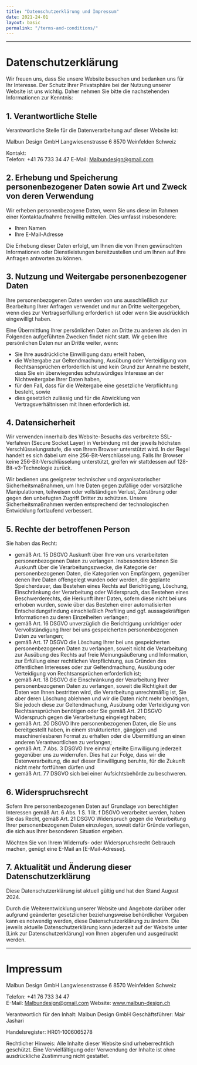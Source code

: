 ```yaml
---
title: "Datenschutzerklärung und Impressum"
date: 2021-24-01
layout: basic
permalink: "/terms-and-conditions/"
---
```


---

# Datenschutzerklärung

Wir freuen uns, dass Sie unsere Website besuchen und bedanken uns für Ihr Interesse. Der Schutz Ihrer Privatsphäre bei der Nutzung unserer Website ist uns wichtig. Daher nehmen Sie bitte die nachstehenden Informationen zur Kenntnis:

##  1. Verantwortliche Stelle

Verantwortliche Stelle für die Datenverarbeitung auf dieser Website ist:

Malbun Design GmbH
Langwiesenstrasse 6
8570 Weinfelden 
Schweiz

Kontakt:  
Telefon: +41 76 733 34 47 
E-Mail: Malbundesign@gmail.com

## 2. Erhebung und Speicherung personenbezogener Daten sowie Art und Zweck von deren Verwendung

Wir erheben personenbezogene Daten, wenn Sie uns diese im Rahmen einer Kontaktaufnahme freiwillig mitteilen. Dies umfasst insbesondere:

- Ihren Namen
- Ihre E-Mail-Adresse

Die Erhebung dieser Daten erfolgt, um Ihnen die von Ihnen gewünschten Informationen oder Dienstleistungen bereitzustellen und um Ihnen auf Ihre Anfragen antworten zu können.

## 3. Nutzung und Weitergabe personenbezogener Daten

Ihre personenbezogenen Daten werden von uns ausschließlich zur Bearbeitung Ihrer Anfragen verwendet und nur an Dritte weitergegeben, wenn dies zur Vertragserfüllung erforderlich ist oder wenn Sie ausdrücklich eingewilligt haben.

Eine Übermittlung Ihrer persönlichen Daten an Dritte zu anderen als den im Folgenden aufgeführten Zwecken findet nicht statt. Wir geben Ihre persönlichen Daten nur an Dritte weiter, wenn:

- Sie Ihre ausdrückliche Einwilligung dazu erteilt haben,
- die Weitergabe zur Geltendmachung, Ausübung oder Verteidigung von Rechtsansprüchen erforderlich ist und kein Grund zur Annahme besteht, dass Sie ein überwiegendes schutzwürdiges Interesse an der Nichtweitergabe Ihrer Daten haben,
- für den Fall, dass für die Weitergabe eine gesetzliche Verpflichtung besteht, sowie
- dies gesetzlich zulässig und für die Abwicklung von Vertragsverhältnissen mit Ihnen erforderlich ist.

## 4. Datensicherheit

Wir verwenden innerhalb des Website-Besuchs das verbreitete SSL-Verfahren (Secure Socket Layer) in Verbindung mit der jeweils höchsten Verschlüsselungsstufe, die von Ihrem Browser unterstützt wird. In der Regel handelt es sich dabei um eine 256-Bit-Verschlüsselung. Falls Ihr Browser keine 256-Bit-Verschlüsselung unterstützt, greifen wir stattdessen auf 128-Bit-v3-Technologie zurück.

Wir bedienen uns geeigneter technischer und organisatorischer Sicherheitsmaßnahmen, um Ihre Daten gegen zufällige oder vorsätzliche Manipulationen, teilweisen oder vollständigen Verlust, Zerstörung oder gegen den unbefugten Zugriff Dritter zu schützen. Unsere Sicherheitsmaßnahmen werden entsprechend der technologischen Entwicklung fortlaufend verbessert.

## 5. Rechte der betroffenen Person

Sie haben das Recht:

- gemäß Art. 15 DSGVO Auskunft über Ihre von uns verarbeiteten personenbezogenen Daten zu verlangen. Insbesondere können Sie Auskunft über die Verarbeitungszwecke, die Kategorie der personenbezogenen Daten, die Kategorien von Empfängern, gegenüber denen Ihre Daten offengelegt wurden oder werden, die geplante Speicherdauer, das Bestehen eines Rechts auf Berichtigung, Löschung, Einschränkung der Verarbeitung oder Widerspruch, das Bestehen eines Beschwerderechts, die Herkunft ihrer Daten, sofern diese nicht bei uns erhoben wurden, sowie über das Bestehen einer automatisierten Entscheidungsfindung einschließlich Profiling und ggf. aussagekräftigen Informationen zu deren Einzelheiten verlangen;
- gemäß Art. 16 DSGVO unverzüglich die Berichtigung unrichtiger oder Vervollständigung Ihrer bei uns gespeicherten personenbezogenen Daten zu verlangen;
- gemäß Art. 17 DSGVO die Löschung Ihrer bei uns gespeicherten personenbezogenen Daten zu verlangen, soweit nicht die Verarbeitung zur Ausübung des Rechts auf freie Meinungsäußerung und Information, zur Erfüllung einer rechtlichen Verpflichtung, aus Gründen des öffentlichen Interesses oder zur Geltendmachung, Ausübung oder Verteidigung von Rechtsansprüchen erforderlich ist;
- gemäß Art. 18 DSGVO die Einschränkung der Verarbeitung Ihrer personenbezogenen Daten zu verlangen, soweit die Richtigkeit der Daten von Ihnen bestritten wird, die Verarbeitung unrechtmäßig ist, Sie aber deren Löschung ablehnen und wir die Daten nicht mehr benötigen, Sie jedoch diese zur Geltendmachung, Ausübung oder Verteidigung von Rechtsansprüchen benötigen oder Sie gemäß Art. 21 DSGVO Widerspruch gegen die Verarbeitung eingelegt haben;
- gemäß Art. 20 DSGVO Ihre personenbezogenen Daten, die Sie uns bereitgestellt haben, in einem strukturierten, gängigen und maschinenlesbaren Format zu erhalten oder die Übermittlung an einen anderen Verantwortlichen zu verlangen;
- gemäß Art. 7 Abs. 3 DSGVO Ihre einmal erteilte Einwilligung jederzeit gegenüber uns zu widerrufen. Dies hat zur Folge, dass wir die Datenverarbeitung, die auf dieser Einwilligung beruhte, für die Zukunft nicht mehr fortführen dürfen und
- gemäß Art. 77 DSGVO sich bei einer Aufsichtsbehörde zu beschweren.

## 6. Widerspruchsrecht

Sofern Ihre personenbezogenen Daten auf Grundlage von berechtigten Interessen gemäß Art. 6 Abs. 1 S. 1 lit. f DSGVO verarbeitet werden, haben Sie das Recht, gemäß Art. 21 DSGVO Widerspruch gegen die Verarbeitung Ihrer personenbezogenen Daten einzulegen, soweit dafür Gründe vorliegen, die sich aus Ihrer besonderen Situation ergeben.

Möchten Sie von Ihrem Widerrufs- oder Widerspruchsrecht Gebrauch machen, genügt eine E-Mail an [E-Mail-Adresse].

## 7. Aktualität und Änderung dieser Datenschutzerklärung

Diese Datenschutzerklärung ist aktuell gültig und hat den Stand August 2024.

Durch die Weiterentwicklung unserer Website und Angebote darüber oder aufgrund geänderter gesetzlicher beziehungsweise behördlicher Vorgaben kann es notwendig werden, diese Datenschutzerklärung zu ändern. Die jeweils aktuelle Datenschutzerklärung kann jederzeit auf der Website unter [Link zur Datenschutzerklärung] von Ihnen abgerufen und ausgedruckt werden.

---

# Impressum

Malbun Design GmbH
Langwiesenstrasse 6
8570 Weinfelden
Schweiz

Telefon: +41 76 733 34 47  
E-Mail: Malbundesign@gmail.com
Website: www.malbun-design.ch

Verantwortlich für den Inhalt: Malbun Design GmbH 
Geschäftsführer: Mair Jashari

Handelsregister: HR01-1006065278

Rechtlicher Hinweis: Alle Inhalte dieser Website sind urheberrechtlich geschützt. Eine Vervielfältigung oder Verwendung der Inhalte ist ohne ausdrückliche Zustimmung nicht gestattet.




